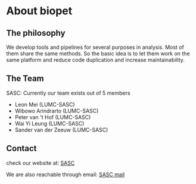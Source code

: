 # About biopet

## The philosophy

We develop tools and pipelines for several purposes in analysis. Most of them 
share the same methods. So the basic idea is to let them work on the same 
platform and reduce code duplication and increase maintainability.

## The Team
SASC:
Currently our team exists out of 5 members

- Leon Mei (LUMC-SASC) 
- Wibowo Arindrarto (LUMC-SASC)
- Peter van 't Hof (LUMC-SASC)
- Wai Yi Leung (LUMC-SASC)
- Sander van der Zeeuw (LUMC-SASC)

## Contact

check our website at: [SASC](https://sasc.lumc.nl/)

We are also reachable through email: [SASC mail](mailto:SASC@lumc.nl)